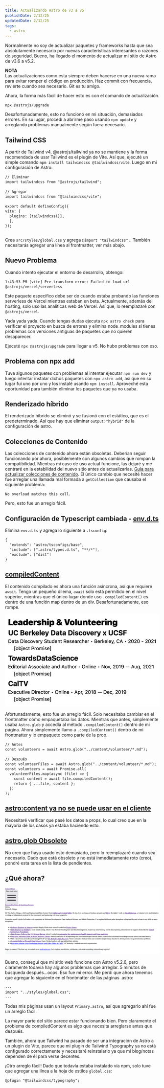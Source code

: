 ```yaml
---
title: Actualizando Astro de v3 a v5
publishDate: 2/12/25
updatedDate: 2/12/25
tags:
  - astro
---
```


Normalmente no soy de actualizar paquetes y frameworks hasta que sea absolutamente necesario por nuevas características interesantes o razones de seguridad. Bueno, ha llegado el momento de actualizar mi sitio de Astro de v3.6 a v5.2.  

**NOTA**  
Las actualizaciones como esta siempre deben hacerse en una nueva rama para evitar romper el código en producción. Haz commit con frecuencia, revierte cuando sea necesario. Git es tu amigo. 

Ahora, la forma más fácil de hacer esto es con el comando de actualización.
```
npx @astrojs/upgrade
```

Desafortunadamente, esto no funcionó en mi situación, demasiados errores. En su lugar, procedí a abrirme paso usando `npm update` y arreglando problemas manualmente según fuera necesario.

## Tailwind CSS
A partir de Tailwind v4, @astrojs/tailwind ya no se mantiene y la forma recomendada de usar Tailwind es el plugin de Vite. Así que, ejecuté un simple comando `npm install tailwindcss @tailwindcss/vite`. 
Luego en mi configuración de Astro:  
```
// Eliminar
import tailwindcss from "@astrojs/tailwind";

// Agregar
import tailwindcss from "@tailwindcss/vite";

export default defineConfig({
vite: {
  plugins: [tailwindcss()],
  },
});


```
Crea `src/styles/global.css` y agrega `@import "tailwindcss";`. También necesitarás agregar una línea al frontmatter, ver más abajo.

## Nuevo Problema
Cuando intento ejecutar el entorno de desarrollo, obtengo: 
```
1:43:53 PM [vite] Pre-transform error: Failed to load url @astrojs/vercel/serverless 
```
Este paquete específico debe ser de cuando estaba probando las funciones serverless de Vercel mientras estaban en beta. Actualmente, además del hosting, solo uso las analíticas web de Vercel. Así que, lo reemplazaré con `@astrojs/vercel`.

Yada yada yada. Cuando tengas dudas ejecuta `npx astro check` para verificar el proyecto en busca de errores y elimina node_modules si tienes problemas con versiones antiguas de paquetes que no quieren desaparecer.

Ejecuté `npx @astrojs/upgrade` para llegar a v5. No hubo problemas con eso. 

## Problema con npx add
Tuve algunos paquetes con problemas al intentar ejecutar `npm run dev` y luego intentar instalar dichos paquetes con `npx astro add`, así que en su lugar fui uno por uno y los instalé usando `npm install`. Aproveché esta oportunidad para también eliminar los paquetes que ya no usaba.

## Renderizado híbrido

El renderizado híbrido se eliminó y se fusionó con el estático, que es el predeterminado. Así que hay que eliminar `output:"hybrid"` de la configuración de astro. 

## Colecciones de Contenido

Las colecciones de contenido ahora están obsoletas. Deberían seguir funcionando por ahora, posiblemente con algunos cambios que rompan la compatibilidad. Mientras mi caso de uso actual funcione, las dejaré y me centraré en la estabilidad del nuevo sitio antes de actualizarlas. [Guía para actualizar colecciones de contenido]([https://docs.astro.build/en/guides/content-collections/](https://docs.astro.build/en/guides/upgrade-to/v5/#legacy-v20-content-collections-api)). El único cambio que necesité hacer fue arreglar una llamada mal formada a `getCollection` que causaba el siguiente problema: 
```
No overload matches this call.
```
Pero, esto fue un arreglo fácil.

## Configuración de Typescript cambiada - [env.d.ts](https://docs.astro.build/en/guides/upgrade-to/v5/#changed-typescript-configuration)
Elimina `env.d.ts` y agrega lo siguiente a `.tsconfig`:  
```
{
  "extends": "astro/tsconfigs/base",
  "include": [".astro/types.d.ts", "**/*"],
  "exclude": ["dist"]
}
```

## [compiledContent](https://docs.astro.build/en/guides/upgrade-to/v5/#changed-compiledcontent-is-now-an-async-function)  
El contenido compilado es ahora una función asíncrona, así que requiere `await`. Tengo un pequeño dilema, `await` solo está permitido en el nivel superior, mientras que el único lugar donde uso `.compiledContent()` es dentro de una función map dentro de un div. Desafortunadamente, eso rompe.

![Screenshot 2025-02-12 at 2.41.55 PM.png](../../assets/notes/upgrading-astro-v3-to-v5/screenshot-2025-02-12-at-2-41-55-pm-e8745cd07b.png)

Afortunadamente, esto fue un arreglo fácil. Solo necesitaba cambiar en el frontmatter cómo empaquetaba los datos. Mientras que antes, simplemente usaba `Astro.glob` y accedía al método `.compiledContent()` dentro de mi página. Ahora simplemente llamo a `.compiledContent()` dentro de mi frontmatter y lo empaqueto como parte de la prop. 

```
// Antes
const volunteers = await Astro.glob("../content/volunteer/*.md");

// Después
const volunteerFiles = await Astro.glob("../content/volunteer/*.md");
const volunteers = await Promise.all(
  volunteerFiles.map(async (file) => {
    const content = await file.compiledContent();
    return { ...file, content };
  })
);
```

## [astro:content ya no se puede usar en el cliente](https://docs.astro.build/en/guides/upgrade-to/v5/#changed-astrocontent-can-no-longer-be-used-on-the-client)  
Necesitaré verificar que pasé los datos a props, lo cual creo que en la mayoría de los casos ya estaba haciendo esto.

## [astro.glob Obsoleto](https://docs.astro.build/en/guides/upgrade-to/v5/#deprecated-astroglob)
No creo que haya usado esto demasiado, pero lo reemplazaré cuando sea necesario. Dado que está obsoleto y no está inmediatamente roto (creo), pondré esta tarea en la lista de pendientes.

## ¿Qué ahora?
![Screenshot 2025-02-12 at 2.32.59 PM.png](../../assets/notes/upgrading-astro-v3-to-v5/screenshot-2025-02-12-at-2-32-59-pm-c733f740fc.png)

Bueno, conseguí que mi sitio web funcione con Astro v5.2.6, pero claramente todavía hay algunos problemas que arreglar. 
5 minutos de búsqueda después...oops. Eso fue mi error. Me perdí que ahora tenemos que agregar lo siguiente en el frontmatter de las páginas .astro:
```
---
import "../styles/global.css";
---
```
Todas mis páginas usan un layout `Primary.astro`, así que agregarlo ahí fue un arreglo fácil.

La mayor parte del sitio parece estar funcionando bien. Pero claramente el problema de compiledContent es algo que necesita arreglarse antes que después.

También, ahora que Tailwind ha pasado de ser una integración de Astro a un plugin de Vite, parece que mi plugin de Tailwind Typography ya no está configurado correctamente y necesitaré reinstalarlo ya que mi blog/notas dependen de él para verse decentes. 

¡Otro arreglo fácil! Dado que todavía estaba instalado vía npm, solo tuve que agregar una línea a la hoja de estilos `global.css`:
```
@plugin "@tailwindcss/typography";
```
